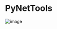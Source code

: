 # PyNetTools

![image](https://github.com/user-attachments/assets/cc707845-4e5e-435c-aece-547ad07c57ee)
